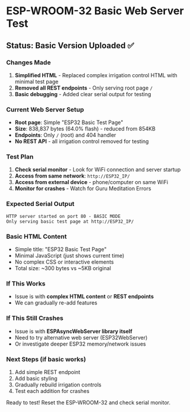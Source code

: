 # ESP-WROOM-32 Basic Web Server Test

## Status: Basic Version Uploaded ✅

### Changes Made
1. **Simplified HTML** - Replaced complex irrigation control HTML with minimal test page
2. **Removed all REST endpoints** - Only serving root page `/`
3. **Basic debugging** - Added clear serial output for testing

### Current Web Server Setup
- **Root page**: Simple "ESP32 Basic Test Page"
- **Size**: 838,837 bytes (64.0% flash) - reduced from 854KB
- **Endpoints**: Only `/` (root) and 404 handler
- **No REST API** - all irrigation control removed for testing

### Test Plan
1. **Check serial monitor** - Look for WiFi connection and server startup
2. **Access from same network**: `http://ESP32_IP/`
3. **Access from external device** - phone/computer on same WiFi
4. **Monitor for crashes** - Watch for Guru Meditation Errors

### Expected Serial Output
```
HTTP server started on port 80 - BASIC MODE
Only serving basic test page at http://ESP32_IP/
```

### Basic HTML Content
- Simple title: "ESP32 Basic Test Page"
- Minimal JavaScript (just shows current time)
- No complex CSS or interactive elements
- Total size: ~300 bytes vs ~5KB original

### If This Works
- Issue is with **complex HTML content** or **REST endpoints**
- We can gradually re-add features

### If This Still Crashes
- Issue is with **ESPAsyncWebServer library itself**
- Need to try alternative web server (ESP32WebServer)
- Or investigate deeper ESP32 memory/network issues

### Next Steps (if basic works)
1. Add simple REST endpoint
2. Add basic styling
3. Gradually rebuild irrigation controls
4. Test each addition for crashes

Ready to test! Reset the ESP-WROOM-32 and check serial monitor.